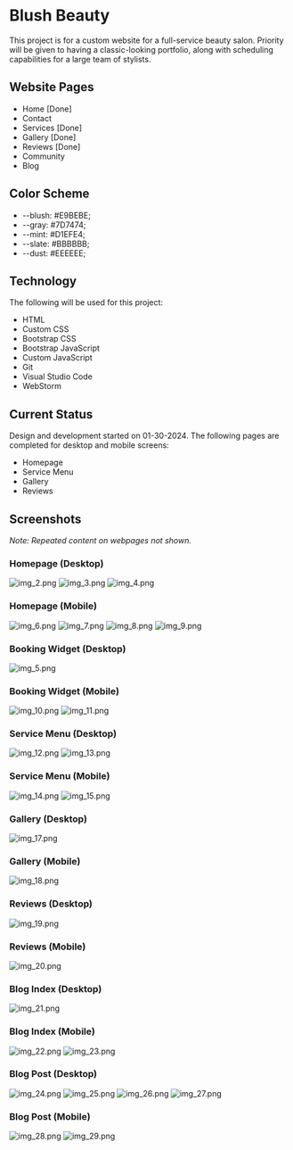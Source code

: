 # Blush Beauty
This project is for a custom website for a full-service beauty salon. Priority will be given to having a classic-looking portfolio, along with scheduling capabilities for a large team of stylists.
## Website Pages
* Home [Done]
* Contact
* Services [Done]
* Gallery [Done]
* Reviews [Done]
* Community
* Blog
## Color Scheme
* --blush: #E9BEBE;
* --gray: #7D7474;
* --mint: #D1EFE4;
* --slate: #BBBBBB;
* --dust: #EEEEEE;
## Technology
The following will be used for this project:
* HTML
* Custom CSS
* Bootstrap CSS
* Bootstrap JavaScript
* Custom JavaScript
* Git
* Visual Studio Code
* WebStorm
## Current Status
Design and development started on 01-30-2024. 
The following pages are completed for desktop 
and mobile screens:
* Homepage
* Service Menu
* Gallery
* Reviews
## Screenshots
_Note: Repeated content on webpages not shown._
### Homepage (Desktop)
![img_2.png](img_2.png)
![img_3.png](img_3.png)
![img_4.png](img_4.png)
### Homepage (Mobile)
![img_6.png](img_6.png)
![img_7.png](img_7.png)
![img_8.png](img_8.png)
![img_9.png](img_9.png)
### Booking Widget (Desktop)
![img_5.png](img_5.png)
### Booking Widget (Mobile)
![img_10.png](img_10.png)
![img_11.png](img_11.png)
### Service Menu (Desktop)
![img_12.png](img_12.png)
![img_13.png](img_13.png)
### Service Menu (Mobile)
![img_14.png](img_14.png)
![img_15.png](img_15.png)
### Gallery (Desktop)
![img_17.png](img_17.png)
### Gallery (Mobile)
![img_18.png](img_18.png)
### Reviews (Desktop)
![img_19.png](img_19.png)
### Reviews (Mobile)
![img_20.png](img_20.png)
### Blog Index (Desktop)
![img_21.png](img_21.png)
### Blog Index (Mobile)
![img_22.png](img_22.png)
![img_23.png](img_23.png)
### Blog Post (Desktop)
![img_24.png](img_24.png)
![img_25.png](img_25.png)
![img_26.png](img_26.png)
![img_27.png](img_27.png)
### Blog Post (Mobile)
![img_28.png](img_28.png)
![img_29.png](img_29.png)